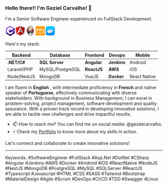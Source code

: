 ### Hello there!! I'm Geziel Carvalho! 👋

I'm a Senior Software Engineer experienced on FullStack Development. 

<img src="./images/csharp_icon_256.png" alt="C Sharp" width="32" height="32"><img src="./images/angular_icon_256.png" alt="Angular" width="32" height="32"><img src="./images/jenkins_icon_256.png" alt="SQL Server" width="32" height="32"><img src="./images/aws_icon_256.png" alt="AWS" width="32" height="32"><img src="./images/docker_icon_256.png" alt="AWS" width="32" height="32">

Here's my stack:

| Backend     | Database         | Frontend    | Devops      | Mobile       |
| ----------- | ---------------- | ----------- | ----------- | ------------ |
| **.NET/C#** | **SQL Server**   | **Angular** | **Jenkins** | Android      |
| Laravel/PHP | MySQL/PostgreSQL | **ReactJS**      | **AWS**     | iOS          |
| Node/NestJS | MongoDB          | VueJS       | **Docker**  | React Native |

I am fluent in **English** , with intermediate proficiency in **French** and native speaker of **Portuguese**, effectively communicating with diverse stakeholders. With background in Business Management, I can excel in problem-solving, project management, software development and quality assurance. With a proven track record in developing innovative solutions, I am able to tackle new challenges and drive impactful results.

- 📫 How to reach me? You can find me on social media: @gezielcarvalho.
- ⚡ Check my [Portfolio](https://github.com/gezielcarvalho?tab=projects) to know more about my skills in action.

Let's connect and collaborate to create innovative solutions!

---
Keywords: #SoftwareEngineer #FullStack #Asp.Net #DotNet #CSharp #Angular #Jenkins #AWS #Docker #Android #iOS #ReactNative #NodeJS #NestJS #MongoDB #PostgreSQL #MySQL #SQLServer #ReactJS #Typescript #Javascript #HTML #CSS #SASS #Tailwind #Bootstrap #MaterialDesign #Agile #Scrum #DevOps #CI/CD #TDD #Swagger #Linux

